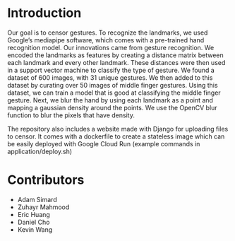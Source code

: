 # Introduction
Our goal is to censor gestures. To recognize the landmarks, we used Google’s mediapipe software, which comes with a pre-trained hand recognition model. Our innovations came from gesture recognition. We encoded the landmarks as features by creating a distance matrix between each landmark and every other landmark. These distances were then used in a support vector machine to classify the type of gesture. We found a dataset of 600 images, with 31 unique gestures. We then added to this dataset by curating over 50 images of middle finger gestures. Using this dataset, we can train a model that is good at classifying the middle finger gesture. Next, we blur the hand by using each landmark as a point and mapping a gaussian density around the points. We use the OpenCV blur function to blur the pixels that have density.

The repository also includes a website made with Django for uploading files to censor. It comes with a dockerfile to create a stateless image which can be easily deployed with Google Cloud Run (example commands in application/deploy.sh)

# Contributors 
- Adam Simard
- Zuhayr Mahmood
- Eric Huang
- Daniel Cho
- Kevin Wang
